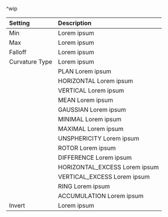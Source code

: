 ^wip

| Setting            | Description                     |
| :----------------- | :------------------------------ |
| Min            | Lorem ipsum                     |
| Max            | Lorem ipsum                     |
| Falloff        | Lorem ipsum                     |
| Curvature Type | Lorem ipsum                     |
|                    | PLAN Lorem ipsum              |
|                    | HORIZONTAL Lorem ipsum        |
|                    | VERTICAL Lorem ipsum          |
|                    | MEAN Lorem ipsum              |
|                    | GAUSSIAN Lorem ipsum          |
|                    | MINIMAL Lorem ipsum           |
|                    | MAXIMAL Lorem ipsum           |
|                    | UNSPHERICITY Lorem ipsum      |
|                    | ROTOR Lorem ipsum             |
|                    | DIFFERENCE Lorem ipsum        |
|                    | HORIZONTAL_EXCESS Lorem ipsum |
|                    | VERTICAL_EXCESS Lorem ipsum   |
|                    | RING Lorem ipsum              |
|                    | ACCUMULATION Lorem ipsum      |
| Invert         | Lorem ipsum                     |
